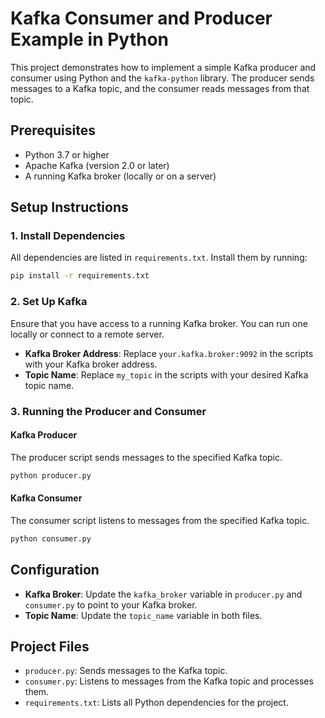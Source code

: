 # Kafka Consumer and Producer Example in Python

This project demonstrates how to implement a simple Kafka producer and consumer using Python and the `kafka-python` library. The producer sends messages to a Kafka topic, and the consumer reads messages from that topic.

## Prerequisites

- Python 3.7 or higher
- Apache Kafka (version 2.0 or later)
- A running Kafka broker (locally or on a server)

## Setup Instructions

### 1. Install Dependencies

All dependencies are listed in `requirements.txt`. Install them by running:

```bash
pip install -r requirements.txt
```

### 2. Set Up Kafka

Ensure that you have access to a running Kafka broker. You can run one locally or connect to a remote server.

- **Kafka Broker Address**: Replace `your.kafka.broker:9092` in the scripts with your Kafka broker address.
- **Topic Name**: Replace `my_topic` in the scripts with your desired Kafka topic name.

### 3. Running the Producer and Consumer

#### Kafka Producer

The producer script sends messages to the specified Kafka topic.

```bash
python producer.py
```

#### Kafka Consumer

The consumer script listens to messages from the specified Kafka topic.

```bash
python consumer.py
```

## Configuration

- **Kafka Broker**: Update the `kafka_broker` variable in `producer.py` and `consumer.py` to point to your Kafka broker.
- **Topic Name**: Update the `topic_name` variable in both files.

## Project Files

- `producer.py`: Sends messages to the Kafka topic.
- `consumer.py`: Listens to messages from the Kafka topic and processes them.
- `requirements.txt`: Lists all Python dependencies for the project.
